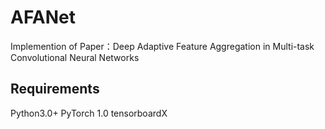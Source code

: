 # AFANet
  Implemention of Paper：Deep Adaptive Feature Aggregation in Multi-task Convolutional Neural Networks
## Requirements
  Python3.0+
  PyTorch 1.0
  tensorboardX

